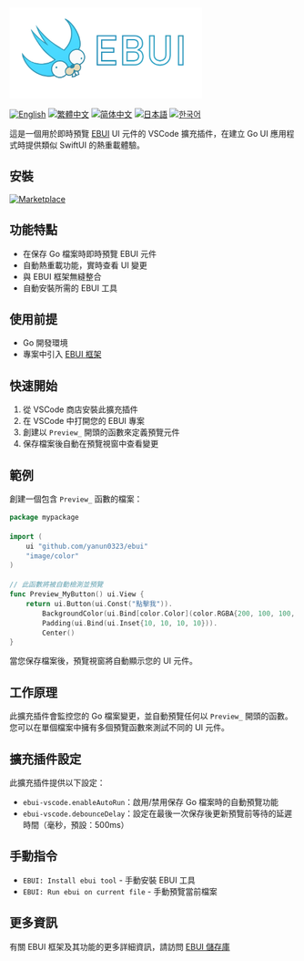 <a href="."><img height="160" src="./images/cover.png"></a>

[![English](https://img.shields.io/badge/English-Click-yellow)](README.md)
[![繁體中文](https://img.shields.io/badge/繁體中文-點擊查看-orange)](README-tw.md)
[![简体中文](https://img.shields.io/badge/简体中文-点击查看-orange)](README-cn.md)
[![日本語](https://img.shields.io/badge/日本語-クリック-青)](README-ja.md)
[![한국어](https://img.shields.io/badge/한국어-클릭-yellow)](README-ko.md)

這是一個用於即時預覽 [EBUI](https://github.com/yanun0323/ebui) UI 元件的 VSCode 擴充插件，在建立 Go UI 應用程式時提供類似 SwiftUI 的熱重載體驗。

## 安裝

[![Marketplace](https://img.shields.io/visual-studio-marketplace/v/Yanun.ebui-vscode?label=VSCode%20Marketplace&logo=visual-studio-code)](https://marketplace.visualstudio.com/items?itemName=Yanun.ebui-vscode)

## 功能特點

- 在保存 Go 檔案時即時預覽 EBUI 元件
- 自動熱重載功能，實時查看 UI 變更
- 與 EBUI 框架無縫整合
- 自動安裝所需的 EBUI 工具

## 使用前提

- Go 開發環境
- 專案中引入 [EBUI 框架](https://github.com/yanun0323/ebui)

## 快速開始

1. 從 VSCode 商店安裝此擴充插件
2. 在 VSCode 中打開您的 EBUI 專案
3. 創建以 `Preview_` 開頭的函數來定義預覽元件
4. 保存檔案後自動在預覽視窗中查看變更

## 範例

創建一個包含 `Preview_` 函數的檔案：

```go
package mypackage

import (
	ui "github.com/yanun0323/ebui"
	"image/color"
)

// 此函數將被自動檢測並預覽
func Preview_MyButton() ui.View {
	return ui.Button(ui.Const("點擊我")).
		BackgroundColor(ui.Bind[color.Color](color.RGBA{200, 100, 100, 255})).
		Padding(ui.Bind(ui.Inset{10, 10, 10, 10})).
		Center()
}
```

當您保存檔案後，預覽視窗將自動顯示您的 UI 元件。

## 工作原理

此擴充插件會監控您的 Go 檔案變更，並自動預覽任何以 `Preview_` 開頭的函數。您可以在單個檔案中擁有多個預覽函數來測試不同的 UI 元件。

## 擴充插件設定

此擴充插件提供以下設定：

- `ebui-vscode.enableAutoRun`：啟用/禁用保存 Go 檔案時的自動預覽功能
- `ebui-vscode.debounceDelay`：設定在最後一次保存後更新預覽前等待的延遲時間（毫秒，預設：500ms）

## 手動指令

- `EBUI: Install ebui tool` - 手動安裝 EBUI 工具
- `EBUI: Run ebui on current file` - 手動預覽當前檔案

## 更多資訊

有關 EBUI 框架及其功能的更多詳細資訊，請訪問 [EBUI 儲存庫](https://github.com/yanun0323/ebui)
